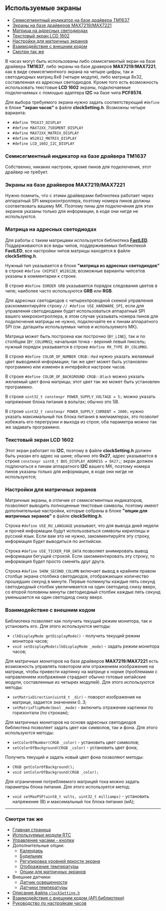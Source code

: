 ## Используемые экраны

- [Семисегментный индикатор на базе драйвера TM1637](#семисегментный-индикатор-на-базе-драйвера-tm1637)
- [Экраны на базе драйверов MAX7219/MAX7221](#экраны-на-базе-драйверов-max7219max7221)
- [Матрица на адресных светодиодах](#матрица-на-адресных-светодиодах)
- [Текстовый экран LCD 1602](#текстовый-экран-lcd-1602)
- [Настройки для матричных экранов](#настройки-для-матричных-экранов)
- [Взаимодействие с внешним кодом](#взаимодействие-с-внешним-кодом)
- [Смотри так же](#смотри-так-же)

В часах могут быть использованы либо семисегментый экран на базе драйвера **TM1637**, либо экраны на базе драверов **MAX7219**/**MAX7221**, как в виде семисегментного экрана на четыре цифры, так и светодиодных матриц 8х8 (четыре модуля), либо матрица 8х32, составленная из адресных светодиодов. Кроме того есть возможность использовать текстовые **LCD 1602** экраны, подключаемые подключаемых с помощью адаптера **I2C** на базе чипа **PCF8574**.

Для выбора требуемого экрана нужно задать соответствующий `#define` в блоке **"экран часов"** в файле **clockSetting.h**. Возможны четыре варианта:
- `#define TM1637_DISPLAY`
- `#define MAX72XX_7SEGMENT_DISPLAY`
- `#define MAX72XX_MATRIX_DISPLAY`
- `#define WS2812_MATRIX_DISPLAY`
- `#define LCD_1602_I2C_DISPLAY`

### Семисегментный индикатор на базе драйвера TM1637

Собственно, никаких настроек, кроме пинов для подключения, этот драйвер не требует.

### Экраны на базе драйверов MAX7219/MAX7221

Нужно помнить, что с этими драйверами библиотека работает через аппаратный SPI микроконтроллера, поэтому номера пинов должны соответвовать вашему МК. Поэтому пины для подключения для этих экранов указаны только для информации, в коде они нигде не используются.

### Матрица на адресных светодиодах

Для работы с таким матрицами используется библиотека [**FastLED**](https://github.com/FastLED/FastLED). Поддерживаются все виды чипов, поддерживаемых библиотекой **FastLED**, все настройки чипов матрицы находятся в файле **clockSetting.h**.

Нужный тип указывается в блоке **"матрица из адресных светодиодов"** в строке `#define CHIPSET_WS2812B`; возможные варианты чипсетов указаны в комментарии к строке.

В строке `#define EORDER GRB` указывается порядок следования цветов в чипе; наиболее часто используются **GRB** или **RGB**.

Для адресных светодиодов с четырехпроводной схемой управления раскомментируйте строку `// #define USE_HARDWARE_SPI`, если для управления светодиодами будет использоваться аппаратный SPI вашего микроконтроллера, в этом случае указывать номера пинов для подключения матрицы не нужно, подключайте ее к пинам аппаратного SPI (см. даташиты используемых чипов и используемого МК).

Матрица может быть построена как построчно (`BY_LINE`), так и по столбцам (`BY_COLUMNS`); начальная точка - верхний левый пиксель; нужный порядок указывается в строке `#define MX_TYPE BY_COLUMNS`.

В строке `#define COLOR_OF_NUMBER CRGB::Red` нужно указать желаемый цвет выводимой информации; так же цвет может быть установлен программно или изменен в интерфейсе настроек часов.

В строке `#define COLOR_OF_BACKGROUND CRGB::Black` можно указать желаемый цвет фона матрицы; этот цвет так же может быть установлен программно.

В строке `uint32_t constexpr POWER_SUPPLY_VOLTAGE = 5;` можно указать напряжение блока питания в вольтах; обычно это 5В.

В строке `uint32_t constexpr POWER_SUPPLY_CURRENT = 2000;` нужно указать максимальный ток блока питания в милиамперах, это позволит избежать его перегрузки и выхода из строя; оба параметра можно так же задавать программно.

### Текстовый экран LCD 1602

Этот экран работает по **I2C**, поэтому в файле **clockSetting.h** должен быть указан его адрес на шине; обычно это **0x27**, адрес указывается в строке `constexpr uint8_t BUS_DISPLAY_ADDRESS = 0X27;`; экран должен подлючаться к пинам аппаратного **I2C** вашего МК, поэтому номера пинов указаны только для информации, в коде они нигде не используются;

### Настройки для матричных экранов

Матричные экраны, в отличие от семисегментных индикаторов, позволяют выводить полноценные текстовые символы, поэтому имеют дополнительные настройки, которые собраны в блоке **"опции для матричных экранов"** в файле **clockSetting.h**.

Строка `#define USE_RU_LANGUAGE` указывает, что для вывода дней недели и прочей информации будут использоваться символы кириллицы и русский язык. Если вам это не нужно, закомментируйте эту строку, информация будет выводиться по английски.

Строка `#define USE_TICKER_FOR_DATA` позволяет анимировать вывод информации бегущей строкой. Если закомментировать эту строку, то информация будет просто сменять друг друга.

Строка `#define SHOW_SECOND_COLUMN` включает вывод в крайнем правом столбце экрана столбика светодиодов, отображающих количество прошедших секунд в минуте. Первые полминуты каждые пять секунд светодиодный столбик увеличивается на один светодиод снизу вверх, со второй половины минуты светодиодный столбик каждые пять секунд уменьшается на один светодиод снизу вверх.

### Взаимодействие с внешним кодом

Библиотека позволяет как получить текущий режим монитора, так и установить его. Для этого используются методы:
- `clkDisplayMode getDisplayMode()` - получить текущий режим монитора часов;
- `void setDisplayMode(clkDisplayMode _mode)` - задать режим монитора часов;

Для матричных мониторов на базе драйверов **MAX7219**/**MAX7221** есть возможность управлять повотором или отражением изображения на матрице, чтобы привести картинку на матрице к норме (проблемами с направлением изображения страдают обычно готовые китайские модули, составленные из четырех модулей). Для этого используются методы:
- `setMatrixDirection(uint8_t _dir)` - поворот изображения на матрице, задается значением 0..3;
- `setMatrixFlipMode(bool _mode)` - включить отражение картинки по горизонтали (по строкам);

Для матричных мониторов на основе адресных светодиодов библиотека позволяет задать цвет как символов, так и фона. Для этого используются методы:
- `setColorOfNumber(CRGB _color)` - установить цвет символов;
- `setColorOfBackground(CRGB _color)` - установить цвет фона;

Получить текущий и задать новый цвет фона позволяют методы:
- `CRGB getColorOfBackground();`
- `void setColorOfBackground(CRGB _color);`

Для ограничения потребляемого матрицей тока можно задать параметры блока питания. Для этого используется метод:
- `void setMaxPSP(uint8_t volts, uint32_t milliamps)` - установить напряжение (В) и максимальный ток блока питания (мА);

<hr>

### Смотри так же
- [Главная страница](../readme.md)
- [Используемые модули RTC](rtc.md)
- [Управление часами - кнопки](buttons.md)
- Дополнительные опции:
  - [Календарь](calendar.md)
  - [Будильник](alarm.md)
  - [Регулировка уровней яркости экрана](br_adjust.md)
  - [Отображение температуры](show_temp.md)
  - [Опции для матричных экранов](matrix.md)
- Внешние датчики:
  - [Датчик освещенности](light_sensor.md)
  - [Датчики температуры](temp_sensors.md)
- [Описание файла `clockSetting.h`](clock_setting.md)
- [Взаимодействие с внешним кодом (API библиотеки)](api.md)
- [Руководство по настройкам часов](setting.md)
